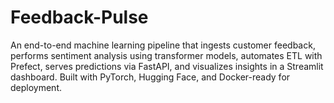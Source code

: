 # Feedback-Pulse
An end-to-end machine learning pipeline that ingests customer feedback, performs sentiment analysis using transformer models, automates ETL with Prefect, serves predictions via FastAPI, and visualizes insights in a Streamlit dashboard. Built with PyTorch, Hugging Face, and Docker-ready for deployment.
